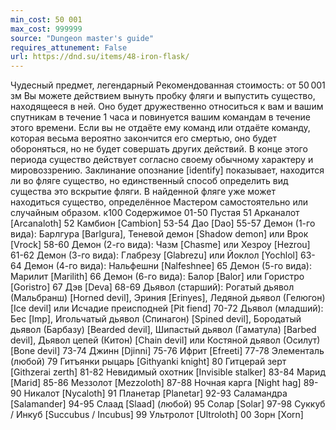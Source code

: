 ```yaml
---
min_cost: 50 001
max_cost: 999999
source: "Dungeon master's guide"
requires_attunement: False
url: https://dnd.su/items/48-iron-flask/
---
```


Чудесный предмет, легендарный
Рекомендованная стоимость: от 50 001 зм
Вы можете действием вынуть пробку фляги и выпустить существо, находящееся в ней. Оно будет дружественно относиться к вам и вашим спутникам в течение 1 часа и повинуется вашим командам в течение этого времени. Если вы не отдаёте ему команд или отдаёте команду, которая весьма вероятно закончится его смертью, оно будет обороняться, но не будет совершать других действий. В конце этого периода существо действует согласно своему обычному характеру и мировоззрению.
Заклинание опознание [identify] показывает, находится ли во фляге существо, но единственный способ определить вид существа это вскрытие фляги. В найденной фляге уже может находиться существо, определённое Мастером самостоятельно или случайным образом.
к100
Содержимое
01-50
Пустая
51
Арканалот [Arcanaloth]
52
Камбион [Cambion]
53-54
Дао [Dao]
55-57
Демон (1-го вида): Барлгура [Barlgura], Теневой демон [Shadow demon] или Врок [Vrock]
58-60
Демон (2-го вида): Чазм [Chasme] или Хезроу [Hezrou]
61-62
Демон (3-го вида): Глабрезу [Glabrezu] или Йоклол [Yochlol]
63-64
Демон (4-го вида): Нальфешни [Nalfeshnee]
65
Демон (5-го вида): Марилит [Marilith]
66
Демон (6-го вида): Балор [Balor] или Гористро [Goristro]
67
Дэв [Deva]
68-69
Дьявол (старший): Рогатый дьявол (Мальбранш) [Horned devil], Эриния [Erinyes], Ледяной дьявол (Гелюгон) [Ice devil] или Исчадие преисподней [Pit fiend]
70-72
Дьявол (младший): Бес [Imp], Игольчатый дьявол (Спинагон) [Spined devil], Бородатый дьявол (Барбазу) [Bearded devil], Шипастый дьявол (Гаматула) [Barbed devil], Дьявол цепей (Китон) [Chain devil] или Костяной дьявол (Осилут) [Bone devil]
73-74
Джинн [Djinni]
75-76
Ифрит [Efreeti]
77-78
Элементаль (любой)
79
Гитъянки рыцарь [Githyanki knight]
80
Гитцерай зерт [Githzerai zerth]
81-82
Невидимый охотник [Invisible stalker]
83-84
Марид [Marid]
85-86
Меззолот [Mezzoloth]
87-88
Ночная карга [Night hag]
89-90
Никалот [Nycaloth]
91
Планетар [Planetar]
92-93
Саламандра [Salamander]
94-95
Слаад [Slaad] (любой)
95
Солар [Solar]
97-98
Суккуб / Инкуб [Succubus / Incubus]
99
Ультролот [Ultroloth]
00
Зорн [Xorn]